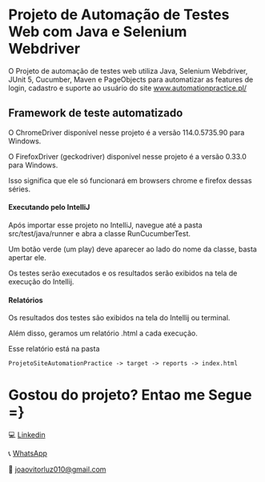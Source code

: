 # Projeto de Automação de Testes Web com Java e Selenium Webdriver
O Projeto de automação de testes web utiliza  Java, Selenium Webdriver, JUnit 5, Cucumber, Maven e PageObjects para automatizar as features de login, cadastro e suporte ao usuário do site www.automationpractice.pl/ 


## Framework de teste automatizado

O ChromeDriver disponível nesse projeto é a versão 114.0.5735.90 para Windows.

O FirefoxDriver (geckodriver) disponível nesse projeto é a versão 0.33.0 para Windows.

Isso significa que ele só funcionará em browsers chrome e firefox dessas séries. 


#### Executando pelo IntelliJ

Após importar esse projeto no IntelliJ, navegue até a pasta src/test/java/runner e abra a classe RunCucumberTest.

Um botão verde (um play) deve aparecer ao lado do nome da classe, basta apertar ele.

Os testes serão executados e os resultados serão exibidos na tela de execução do Intellij.


#### Relatórios

Os resultados dos testes são exibidos na tela do Intellij ou terminal.
 
Além disso, geramos um relatório .html a cada execução. 

Esse relatório está na pasta 

    ProjetoSiteAutomationPractice -> target -> reports -> index.html


#  Gostou do projeto? Entao me Segue =}

💻 [Linkedin](www.linkedin.com/in/joao-vitor-luz-condidorio)

📞 [WhatsApp](https://wa.me/5511954264090)

📧 joaovitorluz010@gmail.com
